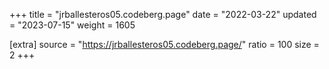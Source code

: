 +++
title = "jrballesteros05.codeberg.page"
date = "2022-03-22"
updated = "2023-07-15"
weight = 1605

[extra]
source = "https://jrballesteros05.codeberg.page/"
ratio = 100
size = 2
+++

